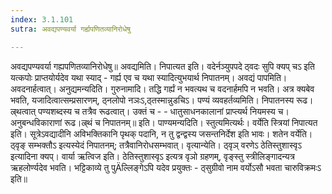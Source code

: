 ```yaml
---
index: 3.1.101
sutra: अवद्यपण्यवर्या गर्ह्यपणितव्यानिरोधेषु

---
```

 अवद्यपण्यवर्या गह्यपणितव्यानिरोधेषु॥ अवद्यमिति। निपात्यत इति। वदेर्नञ्युपपदे ठ्वदः सुपि क्यप् चऽ इति यत्कपोः प्राप्तयोर्यदेव यथा स्याद् - गर्ह्य एव च यथा स्यादित्युभयार्थ निपातनम्। अवद्यं पापमिति। अवदनार्हत्वात्। अनुद्यमन्यदिति। गुरुनामादि। तद्धि गर्ह्यं न भवत्यथ च वदनार्हमपि न भवति। अत्र क्यबेव भवति, यजादित्वात्सम्प्रसारणम्, ठ्नलोपो नञःऽ,ठ्तस्मान्नुडचिऽ। पण्यं व्यवहर्तव्यमिति। निपातनस्य रूढ।ल्र्थत्वात् पण्यशब्दस्य च तत्रैव रूढत्वात्। उक्तं च - - धातुसाधनकालानां प्राप्त्यर्थ नियमस्य च। अनुबन्धविकाराणां रूढ।ल्र्थं च निपातनम्॥ इति। पाण्यमन्यदिति। स्तुत्यमित्यर्थः। वर्येति स्त्रियां निपात्यत इति। सूत्रेऽवद्यादीनि अविभक्तिकानि पृथक् पदानि, न तु द्वन्द्वस्य जसन्तनिर्देश इति भावः। शतेन वर्येति। ठ्वृङ् सम्भक्तौऽ इत्यस्येदं निपातनम्; तत्रैवानिरोधसम्भवात्। वृत्यान्येति। ठ्वृञ् वरणेऽ ठेतिस्तुशास्वृऽ इत्यादिना क्यप्। वार्या ऋत्विज इति। ठेतिस्तुशास्वृऽ इत्यत्र वृञो ग्रहणम्, वृङ्स्तु स्त्रीलिङ्गादन्यत्र ऋहलोर्ण्यदेव भवति। भट्टिकाव्ये तु पुÄल्लिङ्गेऽपि यदेव प्रयुक्तः - ठ्सुग्रीवो नाम वर्योऽसौ भवता चारुविक्रमःऽ इति॥
